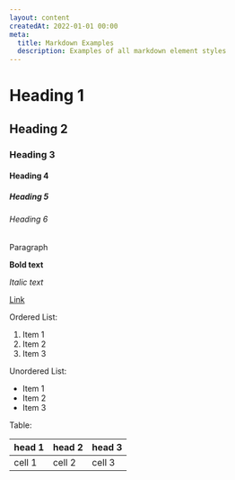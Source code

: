 ```yaml
---
layout: content
createdAt: 2022-01-01 00:00
meta:
  title: Markdown Examples
  description: Examples of all markdown element styles
---
```


# Heading 1

## Heading 2

### Heading 3

#### Heading 4

##### Heading 5

###### Heading 6

Paragraph

**Bold text**

_Italic text_

[Link](https://www.google.com/)

Ordered List:

1. Item 1
2. Item 2
3. Item 3

Unordered List:

- Item 1
- Item 2
- Item 3

Table:

| head 1 | head 2 | head 3 |
| ------ | ------ | ------ |
| cell 1 | cell 2 | cell 3 |
